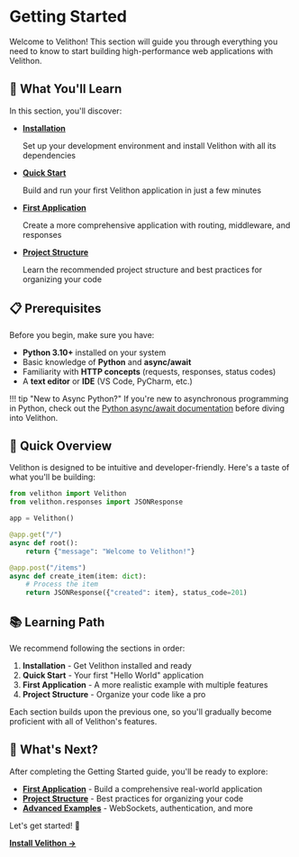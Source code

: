 # Getting Started

Welcome to Velithon! This section will guide you through everything you need to know to start building high-performance web applications with Velithon.

## 🎯 What You'll Learn

In this section, you'll discover:

<div class="grid cards" markdown>

-   **[Installation](installation.md)**
    
    Set up your development environment and install Velithon with all its dependencies

-   **[Quick Start](quick-start.md)**
    
    Build and run your first Velithon application in just a few minutes

-   **[First Application](first-application.md)**
    
    Create a more comprehensive application with routing, middleware, and responses

-   **[Project Structure](project-structure.md)**
    
    Learn the recommended project structure and best practices for organizing your code

</div>

## 📋 Prerequisites

Before you begin, make sure you have:

- **Python 3.10+** installed on your system
- Basic knowledge of **Python** and **async/await**
- Familiarity with **HTTP concepts** (requests, responses, status codes)
- A **text editor** or **IDE** (VS Code, PyCharm, etc.)

!!! tip "New to Async Python?"
    If you're new to asynchronous programming in Python, check out the [Python async/await documentation](https://docs.python.org/3/library/asyncio.html) before diving into Velithon.

## 🚀 Quick Overview

Velithon is designed to be intuitive and developer-friendly. Here's a taste of what you'll be building:

```python
from velithon import Velithon
from velithon.responses import JSONResponse

app = Velithon()

@app.get("/")
async def root():
    return {"message": "Welcome to Velithon!"}

@app.post("/items")
async def create_item(item: dict):
    # Process the item
    return JSONResponse({"created": item}, status_code=201)
```

## 📚 Learning Path

We recommend following the sections in order:

1. **Installation** - Get Velithon installed and ready
2. **Quick Start** - Your first "Hello World" application
3. **First Application** - A more realistic example with multiple features
4. **Project Structure** - Organize your code like a pro

Each section builds upon the previous one, so you'll gradually become proficient with all of Velithon's features.

## 🔄 What's Next?

After completing the Getting Started guide, you'll be ready to explore:

- **[First Application](first-application.md)** - Build a comprehensive real-world application
- **[Project Structure](project-structure.md)** - Best practices for organizing your code
- **[Advanced Examples](first-application.md)** - WebSockets, authentication, and more

Let's get started! 🚀

**[Install Velithon →](installation.md)**
